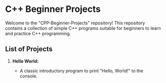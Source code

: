 # C++ Beginner Projects

Welcome to the "CPP-Beginner-Projects" repository! This repository contains a collection of simple C++ programs suitable for beginners to learn and practice C++ programming.

## List of Projects

1. **Hello World:**

   - A classic introductory program to print "Hello, World!" to the console.
